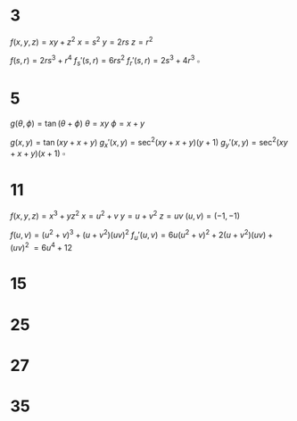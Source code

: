 # 3

$f(x,y,z)=xy+z^2$
$x=s^2$
$y=2rs$
$z=r^2$

$f(s,r)=2rs^3+r^4$
$f_s'(s,r)=6rs^2$
$f_r'(s,r)=2s^3+4r^3$
$\square$

# 5

$g(\theta,\phi)=\tan(\theta+\phi)$
$\theta=xy$
$\phi=x+y$

$g(x,y)=\tan(xy+x+y)$
$g_x'(x,y)=\sec^2(xy+x+y)(y+1)$
$g_y'(x,y)=\sec^2(xy+x+y)(x+1)$
$\square$

# 11

$f(x,y,z)=x^3+yz^2$
$x=u^2+v$
$y=u+v^2$
$z=uv$
$(u,v)=(-1,-1)$

$f(u,v)=(u^2+v)^3+(u+v^2)(uv)^2$
$f_u'(u,v)=6u(u^2+v)^2+2(u+v^2)(uv)+(uv)^2$
$=6u^4+12$

# 15

# 25

# 27

# 35